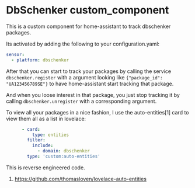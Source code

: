DbSchenker custom_component
=========================

This is a custom component for home-assistant to track dbschenker packages.

Its activated by adding the following to your configuration.yaml:
```yaml
sensor:
  - platform: dbschenker
```

After that you can start to track your packages by calling the service
`dbschenker.register`  with a argument looking like
`{"package_id": "UA123456789SE"}` to have home-assistant start tracking
that package.

And when you loose interest in that package, you just stop tracking it by
calling `dbschenker.unregister` with a corresponding argument.


To view all your packages in a nice fashion, I use the auto-entities[1]
card to view them all as a list in lovelace:
```yaml
      - card:
          type: entities
        filter:
          include:
            - domain: dbschenker
        type: 'custom:auto-entities'
```

This is reverse engineered code.


1. https://github.com/thomasloven/lovelace-auto-entities
